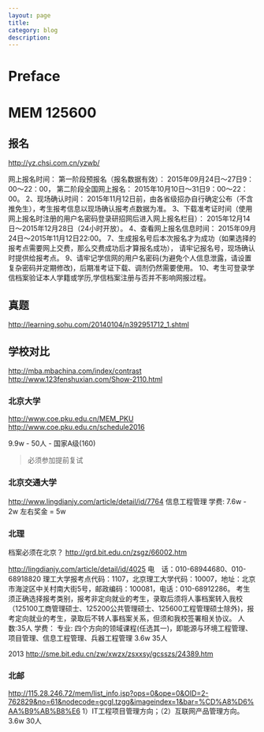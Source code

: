 ```yaml
---
layout: page
title:	
category: blog
description: 
---
```

# Preface


# MEM 125600

## 报名
http://yz.chsi.com.cn/yzwb/

网上报名时间：
	第一阶段预报名（报名数据有效）：
		2015年09月24日～27日9：00～22：00，
	第二阶段全国网上报名：
		2015年10月10日～31日9：00～22：00。
2、现场确认时间：
	2015年11月12日前，由各省级招办自行确定公布（不含推免生），考生报考信息以现场确认报考点数据为准。
3、下载准考证时间（使用网上报名时注册的用户名密码登录研招网后进入网上报名栏目）：
	2015年12月14日～2015年12月28日（24小时开放）。
4、查看网上报名信息时间：
	2015年09月24日～2015年11月12日22:00。
7、生成报名号后本次报名才为成功（如果选择的报考点需要网上交费，那么交费成功后才算报名成功），
	请牢记报名号，现场确认时提供给报考点。
9、请牢记学信网的用户名密码(为避免个人信息泄露，请设置复杂密码并定期修改)，后期准考证下载、调剂仍然需要使用。
10、考生可登录学信档案验证本人学籍或学历,学信档案注册与否并不影响网报过程。 

## 真题
http://learning.sohu.com/20140104/n392951712_1.shtml

## 学校对比
http://mba.mbachina.com/index/contrast
http://www.123fenshuxian.com/Show-2110.html

### 北京大学
http://www.coe.pku.edu.cn/MEM_PKU
http://www.coe.pku.edu.cn/schedule2016

9.9w - 50人 - 国家A级(160)

> 必须参加提前复试

### 北京交通大学
http://www.lingdianjy.com/article/detail/id/7764
信息工程管理
学费: 7.6w - 2w 左右奖金 = 5w

### 北理
档案必须在北京？
http://grd.bit.edu.cn/zsgz/66002.htm

http://lingdianjy.com/article/detail/id/4025
电　话：010-68944680、010-68918820
理工大学报考点代码：1107，北京理工大学代码：10007，地址：北京市海淀区中关村南大街5号，邮政编码：100081，电话：010-68912286。
考生须正确选择报考类别，报考非定向就业的考生，录取后须将人事档案转入我校（125100工商管理硕士、125200公共管理硕士、125600工程管理硕士除外)，报考定向就业的考生，录取后不转人事档案关系，但须和我校签署相关协议。
人数:35人
学费：
专业:
四个方向的领域课程(任选其一)，即能源与环境工程管理、项目管理、信息工程管理、兵器工程管理
3.6w 35人

2013
http://sme.bit.edu.cn/zw/xwzx/zsxxsy/gcsszs/24389.htm

### 北邮
http://115.28.246.72/mem/list_info.jsp?ops=0&ope=0&OID=2-762829&no=61&nodecode=gcgl.tzgg&imageindex=1&bar=%CD%A8%D6%AA%B9%AB%B8%E6
1）IT工程项目管理方向；（2）互联网产品管理方向。
3.6w 30人

